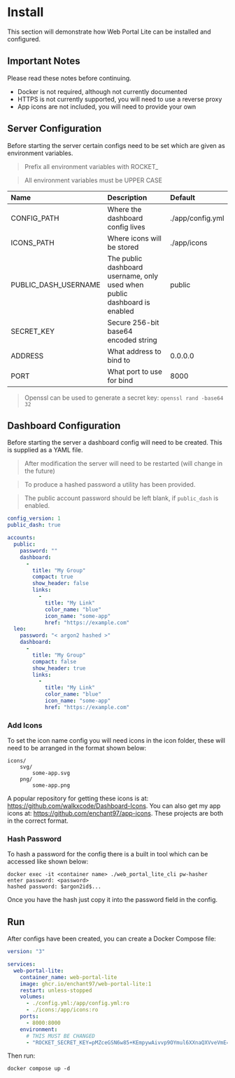 # Install
This section will demonstrate how Web Portal Lite can be installed and configured.

## Important Notes
Please read these notes before continuing.

- Docker is not required, although not currently documented
- HTTPS is not currently supported, you will need to use a reverse proxy
- App icons are not included, you will need to provide your own

## Server Configuration
Before starting the server certain configs need to be set which are given as environment variables.

> Prefix all environment variables with ROCKET_

> All environment variables must be UPPER CASE

| Name                 | Description                                                               | Default          |
| :------------------- | :------------------------------------------------------------------------ | :--------------- |
| CONFIG_PATH          | Where the dashboard config lives                                          | ./app/config.yml |
| ICONS_PATH           | Where icons will be stored                                                | ./app/icons      |
| PUBLIC_DASH_USERNAME | The public dashboard username, only used when public dashboard is enabled | public           |
| SECRET_KEY           | Secure 256-bit base64 encoded string                                      |                  |
| ADDRESS              | What address to bind to                                                   | 0.0.0.0          |
| PORT                 | What port to use for bind                                                 | 8000             |

> Openssl can be used to generate a secret key: `openssl rand -base64 32`

## Dashboard Configuration
Before starting the server a dashboard config will need to be created. This is supplied as a YAML file.

> After modification the server will need to be restarted (will change in the future)

> To produce a hashed password a utility has been provided.

> The public account password should be left blank, if `public_dash` is enabled.

```yml
config_version: 1
public_dash: true

accounts:
  public:
    password: ""
    dashboard:
      -
        title: "My Group"
        compact: true
        show_header: false
        links:
          -
            title: "My Link"
            color_name: "blue"
            icon_name: "some-app"
            href: "https://example.com"
  leo:
    password: "< argon2 hashed >"
    dashboard:
      -
        title: "My Group"
        compact: false
        show_header: true
        links:
          -
            title: "My Link"
            color_name: "blue"
            icon_name: "some-app"
            href: "https://example.com"
```

### Add Icons
To set the icon name config you will need icons in the icon folder, these will need to be arranged in the format shown below:

```
icons/
    svg/
        some-app.svg
    png/
        some-app.png
```

A popular repository for getting these icons is at: <https://github.com/walkxcode/Dashboard-Icons>. You can also get my app icons at: <https://github.com/enchant97/app-icons>. These projects are both in the correct format.

### Hash Password
To hash a password for the config there is a built in tool which can be accessed like shown below:

```
docker exec -it <container name> ./web_portal_lite_cli pw-hasher
enter password: <password>
hashed password: $argon2id$...
```

Once you have the hash just copy it into the password field in the config.

## Run
After configs have been created, you can create a Docker Compose file:

```yml
version: "3"

services:
  web-portal-lite:
    container_name: web-portal-lite
    image: ghcr.io/enchant97/web-portal-lite:1
    restart: unless-stopped
    volumes:
      - ./config.yml:/app/config.yml:ro
      - ./icons:/app/icons:ro
    ports:
      - 8000:8000
    environment:
      # THIS MUST BE CHANGED
      - "ROCKET_SECRET_KEY=pMZceGSN6w85+KEmpywAivvp9OYmul6XXnaQXVveVmE="

```

Then run:

```
docker compose up -d
```
